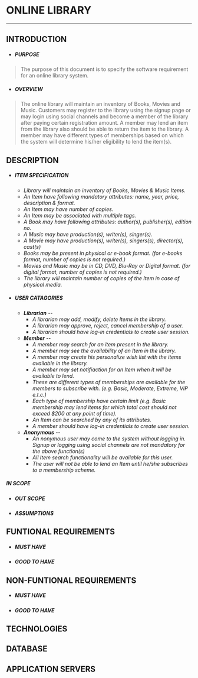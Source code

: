 # **ONLINE LIBRARY**
---
## INTRODUCTION
* ##### PURPOSE

> The purpose of this document is to specify the software requirement for an online library system. 

* ##### OVERVIEW

> The online library will maintain an inventory of Books, Movies and Music. Customers may register to the library using the signup page or may login using social channels and become a member of the library after paying certain registration amount. A member may lend an item from the library also should be able to return the item to the library. A member may have different types of memberships based on which the system will determine his/her eligibility to lend the item(s).

## DESCRIPTION
* ##### ITEM SPECIFICATION
    * _Library will maintain an inventory of Books, Movies & Music Items._
    * _An Item have following mandatory attributes: name, year, price, description & format._
    * _An Item may have number of copies._
    * _An Item may be associated with multiple tags._
    * _A Book may have following attributes: author(s), publisher(s), edition no._
    * _A Music may have production(s), writer(s), singer(s)._
    * _A Movie may have production(s), writer(s), singers(s), director(s), cast(s)_
    * _Books may be present in physical or e-book format. (for e-books format, number of copies is not required.)_
    * _Movies and Music may be in CD, DVD, Blu-Ray or Digital format. (for digital format, number of copies is not required.)_
    * _The library will maintain number of copies of the Item in case of physical media._
* ##### USER CATAGORIES
    *  **_Librarian_** --  
        *  _A librarian may add, modify, delete Items in the library._
        *  _A librarian may approve, reject, cancel membership of a user._
        *  _A librarian should have log-in credentials to create user session._
    * **_Member_** --
        * _A member may search for an item present in the library._  
        * _A member may see the availability of an Item in the library._
        * _A member may create his personalize wish list with the items available in the library._
        * _A member may set notifiaction for an Item when it will be available to lend._
        * _These are different types of memberships are available for the members to subscribe with. (e.g. Basic, Moderate, Extreme, VIP e.t.c.)_
        * _Each type of membership have certain limit (e.g. Basic membership may lend items for which total cost should not exceed $200 at any point of time)._
        * _An Item can be searched by any of its attributes._
        * _A member should have log-in credentials to create user session._
    * **_Anonymous_** --
        * _An nonymous user may come to the system without logging in. Signup or logging using social channels are not mandatory for the above function(s)_
        * _All Item search functionality will be available for this user._
        * _The user will not be able to lend an Item until he/she subscribes to a membership scheme._

 ##### IN SCOPE
* ##### OUT SCOPE
* ##### ASSUMPTIONS
## FUNTIONAL REQUIREMENTS
* ##### MUST HAVE
* ##### GOOD TO HAVE
## NON-FUNTIONAL REQUIREMENTS
* ##### MUST HAVE
* ##### GOOD TO HAVE
## TECHNOLOGIES
## DATABASE 
## APPLICATION SERVERS
